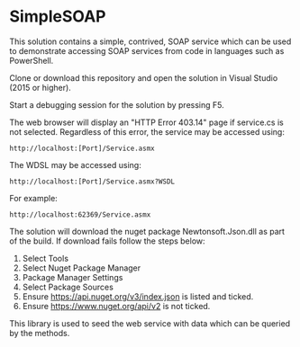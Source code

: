 # SimpleSOAP

This solution contains a simple, contrived, SOAP service which can be used to demonstrate accessing SOAP services from code in languages such as PowerShell.

Clone or download this repository and open the solution in Visual Studio (2015 or higher).

Start a debugging session for the solution by pressing F5.

The web browser will display an "HTTP Error 403.14" page if service.cs is not selected. Regardless of this error, the service may be accessed using:
```
http://localhost:[Port]/Service.asmx
```
The WDSL may be accessed using:
```
http://localhost:[Port]/Service.asmx?WSDL
```
For example:
```
http://localhost:62369/Service.asmx
```
The solution will download the nuget package Newtonsoft.Json.dll as part of the build. If download fails follow the steps below:

1. Select Tools
1. Select Nuget Package Manager
1. Package Manager Settings
1. Select Package Sources
1. Ensure https://api.nuget.org/v3/index.json is listed and ticked.
1. Ensure https://www.nuget.org/api/v2 is not ticked.

This library is used to seed the web service with data which can be queried by the methods.